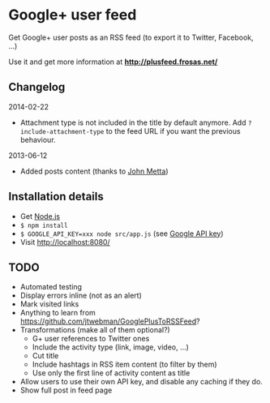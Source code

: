 # Google+ user feed

Get Google+ user posts as an RSS feed (to export it to Twitter, Facebook, ...)

Use it and get more information at **http://plusfeed.frosas.net/**

## Changelog

2014-02-22

- Attachment type is not included in the title by default anymore. Add `?include-attachment-type` 
  to the feed URL if you want the previous behaviour.

2013-06-12

- Added posts content (thanks to [John Metta](https://github.com/johnmetta))

## Installation details

- Get [Node.js](http://nodejs.org/)
- `$ npm install`
- `$ GOOGLE_API_KEY=xxx node src/app.js` (see [Google API key](https://developers.google.com/+/api/oauth))
- Visit [http://localhost:8080/](http://localhost:8080/)

## TODO

- Automated testing
- Display errors inline (not as an alert)
- Mark visited links
- Anything to learn from https://github.com/jtwebman/GooglePlusToRSSFeed?
- Transformations (make all of them optional?)
    - G+ user references to Twitter ones
    - Include the activity type (link, image, video, ...)
    - Cut title
    - Include hashtags in RSS item content (to filter by them)
    - Use only the first line of activity content as title
- Allow users to use their own API key, and disable any caching if they do.
- Show full post in feed page
